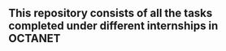 <h2>This repository consists of all the tasks completed under different internships in OCTANET</h2>

